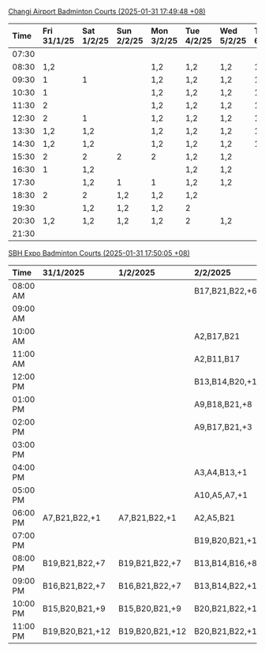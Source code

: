 [Changi Airport Badminton Courts (2025-01-31 17:49:48 +08)](https://www.carc.org.sg/FacilityBooking.aspx)

| Time   | Fri 31/1/25   | Sat 1/2/25   | Sun 2/2/25   | Mon 3/2/25   | Tue 4/2/25   | Wed 5/2/25   | Thu 6/2/25   |
|:-------|:--------------|:-------------|:-------------|:-------------|:-------------|:-------------|:-------------|
| 07:30  |               |              |              |              |              |              |              |
| 08:30  | 1,2           |              |              | 1,2          | 1,2          | 1,2          | 1,2          |
| 09:30  | 1             | 1            |              | 1,2          | 1,2          | 1,2          | 1,2          |
| 10:30  | 1             |              |              | 1,2          | 1,2          | 1,2          | 1,2          |
| 11:30  | 2             |              |              | 1,2          | 1,2          | 1,2          | 1,2          |
| 12:30  | 2             | 1            |              | 1,2          | 1,2          | 1,2          | 1,2          |
| 13:30  | 1,2           | 1,2          |              | 1,2          | 1,2          | 1,2          | 1,2          |
| 14:30  | 1,2           | 1,2          |              | 1,2          | 1,2          | 1,2          | 1,2          |
| 15:30  | 2             | 2            | 2            | 2            | 1,2          | 1,2          |              |
| 16:30  | 1             | 1,2          |              |              | 1,2          | 1,2          |              |
| 17:30  |               | 1,2          | 1            | 1            | 1,2          | 1,2          |              |
| 18:30  | 2             | 2            | 1,2          | 1,2          | 1,2          |              |              |
| 19:30  |               | 1,2          | 1,2          | 1,2          | 2            |              |              |
| 20:30  | 1,2           | 1,2          | 1,2          | 1,2          | 2            | 1,2          |              |
| 21:30  |               |              |              |              |              |              |              |

[SBH Expo Badminton Courts (2025-01-31 17:50:05 +08)](https://singaporebadmintonhall.getomnify.com/widgets/O3MRKGBH359GA55KHMG1RD)

| Time     | 31/1/2025       | 1/2/2025        | 2/2/2025        | 3/2/2025        | 4/2/2025        | 5/2/2025        | 6/2/2025        |
|:---------|:----------------|:----------------|:----------------|:----------------|:----------------|:----------------|:----------------|
| 08:00 AM |                 |                 | B17,B21,B22,+6  | B20,B21,B22,+12 | B19,B21,B22,+14 | B19,B21,B22,+19 | B19,B21,B22,+19 |
| 09:00 AM |                 |                 |                 |                 | B19,B21,B22,+13 | B19,B21,B22,+19 | B19,B21,B22,+19 |
| 10:00 AM |                 |                 | A2,B17,B21      |                 | B19,B20,B21,+16 | B19,B21,B22,+16 | B19,B20,B22,+18 |
| 11:00 AM |                 |                 | A2,B11,B17      | A7,A8,A9,+1     | B19,B20,B21,+17 | B19,B21,B22,+18 | B19,B20,B22,+18 |
| 12:00 PM |                 |                 | B13,B14,B20,+10 | B15,B16,B17,+3  | B19,B21,B22,+11 | B19,B21,B22,+19 | B19,B21,B22,+19 |
| 01:00 PM |                 |                 | A9,B18,B21,+8   | B19,B21,B22,+6  | B20,B21,B22,+10 | B19,B21,B22,+19 | B19,B21,B22,+19 |
| 02:00 PM |                 |                 | A9,B17,B21,+3   | A7,A8           | B20,B21,B22,+14 | B19,B21,B22,+19 | B19,B21,B22,+14 |
| 03:00 PM |                 |                 |                 | A8,B11          | A3,B11,B18,+1   | B19,B20,B21,+8  | B19,B21,B22,+12 |
| 04:00 PM |                 |                 | A3,A4,B13,+1    |                 | A3              | B15,B16,B21,+3  | B14,B15,B17,+5  |
| 05:00 PM |                 |                 | A10,A5,A7,+1    | B12,B13,B17,+5  | A3,B13,B14,+2   | B16             | A10             |
| 06:00 PM | A7,B21,B22,+1   | A7,B21,B22,+1   | A2,A5,B21       | A10,A9,B21,+6   | A5,B14,B15,+4   | A10,B16,B21     |                 |
| 07:00 PM |                 |                 | B19,B20,B21,+1  | B16,B19,B21,+11 | B19,B21,B22,+9  | A10,B21,B22     |                 |
| 08:00 PM | B19,B21,B22,+7  | B19,B21,B22,+7  | B13,B14,B16,+8  | B20,B21,B22,+17 |                 |                 | B19,B20,B22,+3  |
| 09:00 PM | B16,B21,B22,+7  | B16,B21,B22,+7  | B13,B14,B22,+10 | B20,B21,B22,+18 |                 |                 | B19,B20,B22,+3  |
| 10:00 PM | B15,B20,B21,+9  | B15,B20,B21,+9  | B20,B21,B22,+15 | A10,A8,A9,+7    | A10,A8,A9,+7    | A10,A8,A9,+7    |                 |
| 11:00 PM | B19,B20,B21,+12 | B19,B20,B21,+12 | B20,B21,B22,+16 | A10,A8,A9,+7    | A10,A8,A9,+7    | A10,A8,A9,+7    |                 |
